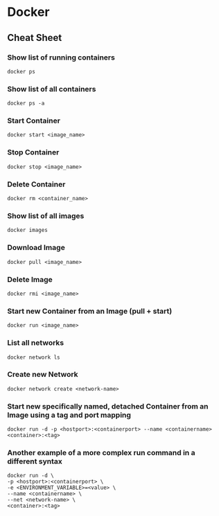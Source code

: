 # Docker

## Cheat Sheet
### Show list of running containers 
`docker ps`

### Show list of all containers 
`docker ps -a`

### Start Container
`docker start <image_name>`

### Stop Container
`docker stop <image_name>`

### Delete Container
`docker rm <container_name>`

### Show list of all images
`docker images`

### Download Image
`docker pull <image_name>`

### Delete Image
`docker rmi <image_name>`

### Start new Container from an Image (pull + start)
`docker run <image_name>`

### List all networks
`docker network ls`

### Create new Network
`docker network create <network-name>`

### Start new specifically named, detached Container from an Image using a tag and port mapping
`docker run -d -p <hostport>:<containerport> --name <containername> <container>:<tag>`

### Another example of a more complex run command in a different syntax
```
docker run -d \
-p <hostport>:<containerport> \
-e <ENVIRONMENT_VARIABLE>=<value> \
--name <containername> \
--net <network-name> \
<container>:<tag>
```

